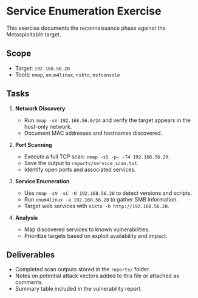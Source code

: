 # Service Enumeration Exercise

This exercise documents the reconnaissance phase against the Metasploitable target.

## Scope

- Target: `192.168.56.20`
- Tools: `nmap`, `enum4linux`, `nikto`, `msfconsole`

## Tasks

1. **Network Discovery**
   - Run `nmap -sn 192.168.56.0/24` and verify the target appears in the host-only network.
   - Document MAC addresses and hostnames discovered.

2. **Port Scanning**
   - Execute a full TCP scan: `nmap -sS -p- -T4 192.168.56.20`.
   - Save the output to `reports/service_scan.txt`.
   - Identify open ports and associated services.

3. **Service Enumeration**
   - Use `nmap -sV -sC -O 192.168.56.20` to detect versions and scripts.
   - Run `enum4linux -a 192.168.56.20` to gather SMB information.
   - Target web services with `nikto -h http://192.168.56.20`.

4. **Analysis**
   - Map discovered services to known vulnerabilities.
   - Prioritize targets based on exploit availability and impact.

## Deliverables

- Completed scan outputs stored in the `reports/` folder.
- Notes on potential attack vectors added to this file or attached as comments.
- Summary table included in the vulnerability report.
